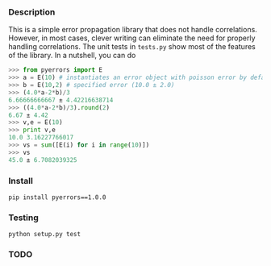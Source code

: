 ### Description

This is a simple error propagation library that does not handle correlations. However, in most cases, clever
writing can eliminate the need for properly handling correlations. The unit tests in
`tests.py` show most of the features of the library. In a nutshell, you can do
```python
>>> from pyerrors import E
>>> a = E(10) # instantiates an error object with poisson error by default (10.0 ± 3.16)
>>> b = E(10,2) # specified error (10.0 ± 2.0)
>>> (4.0*a-2*b)/3
6.66666666667 ± 4.42216638714
>>> ((4.0*a-2*b)/3).round(2)
6.67 ± 4.42
>>> v,e = E(10)
>>> print v,e
10.0 3.16227766017
>>> vs = sum([E(i) for i in range(10)])
>>> vs
45.0 ± 6.7082039325
```

### Install
`pip install pyerrors==1.0.0`

### Testing
`python setup.py test`

### TODO
